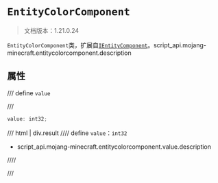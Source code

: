 # `EntityColorComponent`

> 文档版本：1.21.0.24

`EntityColorComponent`类，扩展自[`IEntityComponent`](./ientitycomponent.md)。script_api.mojang-minecraft.entitycolorcomponent.description

## 属性

/// define
`value`


///

```js
value: int32;
```

/// html | div.result
//// define
`value`：`int32`

- script_api.mojang-minecraft.entitycolorcomponent.value.description


////

///

